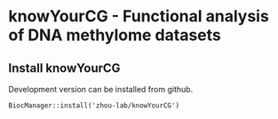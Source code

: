 # knowYourCG - Functional analysis of DNA methylome datasets

## Install knowYourCG

Development version can be installed from github.
```{r, eval=FALSE}
BiocManager::install('zhou-lab/knowYourCG')
```




